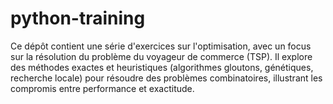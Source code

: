 # python-training
Ce dépôt contient une série d'exercices sur l'optimisation, avec un focus sur la résolution du problème du voyageur de commerce (TSP). Il explore des méthodes exactes et heuristiques (algorithmes gloutons, génétiques, recherche locale) pour résoudre des problèmes combinatoires, illustrant les compromis entre performance et exactitude.
